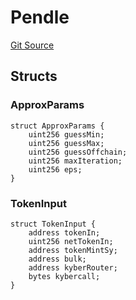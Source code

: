 # Pendle
[Git Source](https://github.com/Swivel-Finance/illuminate/blob/76b26ef748dc63cf89e3fa660df1bda262dcef15/src/lib/Pendle.sol)


## Structs
### ApproxParams

```solidity
struct ApproxParams {
    uint256 guessMin;
    uint256 guessMax;
    uint256 guessOffchain;
    uint256 maxIteration;
    uint256 eps;
}
```

### TokenInput

```solidity
struct TokenInput {
    address tokenIn;
    uint256 netTokenIn;
    address tokenMintSy;
    address bulk;
    address kyberRouter;
    bytes kybercall;
}
```

